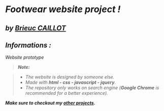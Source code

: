 
<i class="icon-file"> **Footwear website project  !**
========================
by [Brieuc CAILLOT][1]
----------

<i class="icon-cog"> Informations :
-------------

Website prototype 

> **Note:**

> - The website is designed by someone else.
> - Made with **html - css - javascript - jquery**.
> - The repository only works on search engine (**Google Chrome** is recommended for a better experience).


<i class="icon-folder-open"> ***Make sure to checkout my [other projects][1].***

  [1]: https://github.com/BrieucKyo
  [2]: https://github.com/BrieucKyo?tab=repositories
  
